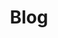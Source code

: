 ---
title: "Blog"
description: "Thoughts, ideas, and learning in progress."
layout: "section" # important: this tells Hugo to use the section layout
---